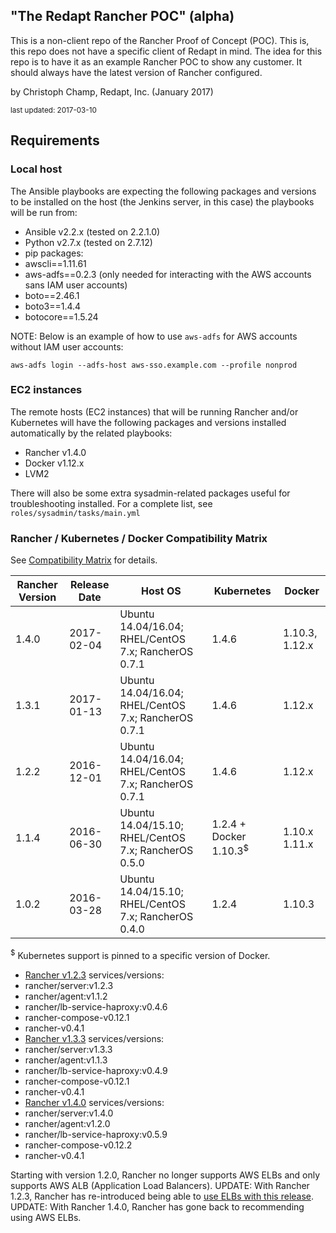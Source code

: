 ## "The Redapt Rancher POC" (alpha)
This is a non-client repo of the Rancher Proof of Concept (POC). This is, this repo does not have a specific client of Redapt in mind. The idea for this repo is to have it as an example Rancher POC to show any customer. It should always have the latest version of Rancher configured.

by Christoph Champ, Redapt, Inc. (January 2017)
<p><small>last updated: 2017-03-10</small></p>

## Requirements

### Local host
The Ansible playbooks are expecting the following packages and versions to be installed on the host (the Jenkins server, in this case) the playbooks will be run from:
* Ansible v2.2.x (tested on 2.2.1.0)
* Python v2.7.x (tested on 2.7.12)
* pip packages:
 * awscli==1.11.61
 * aws-adfs==0.2.3 (only needed for interacting with the AWS accounts sans IAM user accounts)
 * boto==2.46.1
 * boto3==1.4.4
 * botocore==1.5.24

NOTE: Below is an example of how to use `aws-adfs` for AWS accounts without IAM user accounts:
```
aws-adfs login --adfs-host aws-sso.example.com --profile nonprod
```

### EC2 instances
The remote hosts (EC2 instances) that will be running Rancher and/or Kubernetes will have the following packages and versions installed automatically by the related playbooks:
* Rancher v1.4.0
* Docker v1.12.x
* LVM2

There will also be some extra sysadmin-related packages useful for troubleshooting installed. For a complete list, see `roles/sysadmin/tasks/main.yml`

### Rancher / Kubernetes / Docker Compatibility Matrix

See [Compatibility Matrix](http://rancher.com/support-maintenance-terms/) for details.

| Rancher Version | Release Date | Host OS                                              | Kubernetes             | Docker        |
|-----------------|--------------|------------------------------------------------------|------------------------|---------------|
| 1.4.0           | 2017-02-04   | Ubuntu 14.04/16.04; RHEL/CentOS 7.x; RancherOS 0.7.1 | 1.4.6                  | 1.10.3, 1.12.x |
| 1.3.1           | 2017-01-13   | Ubuntu 14.04/16.04; RHEL/CentOS 7.x; RancherOS 0.7.1 | 1.4.6                  | 1.12.x        |
| 1.2.2           | 2016-12-01   | Ubuntu 14.04/16.04; RHEL/CentOS 7.x; RancherOS 0.7.1 | 1.4.6                  | 1.12.x        |
| 1.1.4           | 2016-06-30   | Ubuntu 14.04/15.10; RHEL/CentOS 7.x; RancherOS 0.5.0 | 1.2.4 + Docker 1.10.3<sup>$</sup> | 1.10.x 1.11.x |
| 1.0.2           | 2016-03-28   | Ubuntu 14.04/15.10; RHEL/CentOS 7.x; RancherOS 0.4.0 | 1.2.4                  | 1.10.3        |
<sup>$</sup> Kubernetes support is pinned to a specific version of Docker.

* [Rancher v1.2.3](https://github.com/rancher/rancher/releases/tag/v1.2.3) services/versions:
 * rancher/server:v1.2.3
 * rancher/agent:v1.1.2
 * rancher/lb-service-haproxy:v0.4.6
 * rancher-compose-v0.12.1
 * rancher-v0.4.1
* [Rancher v1.3.3](https://github.com/rancher/rancher/releases/tag/v1.3.3) services/versions:
 * rancher/server:v1.3.3
 * rancher/agent:v1.1.3
 * rancher/lb-service-haproxy:v0.4.9
 * rancher-compose-v0.12.1
 * rancher-v0.4.1
* [Rancher v1.4.0](https://github.com/rancher/rancher/releases/tag/v1.4.0) services/versions:
 * rancher/server:v1.4.0
 * rancher/agent:v1.2.0
 * rancher/lb-service-haproxy:v0.5.9
 * rancher-compose-v0.12.2
 * rancher-v0.4.1

Starting with version 1.2.0, Rancher no longer supports AWS ELBs and only supports AWS ALB (Application Load Balancers). UPDATE: With Rancher 1.2.3, Rancher has re-introduced being able to [use ELBs with this release](http://docs.rancher.com/rancher/v1.2/en/installing-rancher/installing-server/#elb). UPDATE: With Rancher 1.4.0, Rancher has gone back to recommending using AWS ELBs.
